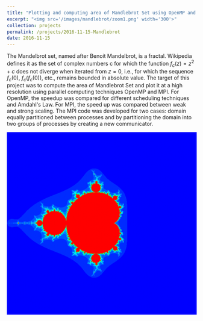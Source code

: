 ```yaml
---
title: "Plotting and computing area of Mandlebrot Set using OpenMP and MPI"
excerpt: "<img src='/images/mandlebrot/zoom1.png' width='300'>"
collection: projects
permalink: /projects/2016-11-15-Mandlebrot
date: 2016-11-15
---
```


The Mandelbrot set, named after Benoit Mandelbrot, is a fractal. Wikipedia defines it as the set of complex numbers c for which the function $f_c(z) = z^2 + c$ does not diverge when iterated from $z=0$, i.e., for which the sequence $f_c(0)$, $f_c(f_c(0))$, etc., remains bounded in absolute value. The target of this project was to compute the area of Mandlebrot Set and plot it at a high resolution using parallel computing techniques OpenMP and MPI. For OpenMP, the speedup was compared for different scheduling techniques and Amdahl's Law. For MPI, the speed up was compared between weak and strong scaling. The MPI code was developed for two cases: domain equally partitioned between processes and by partitioning the domain into two groups of processes by creating a new communicator.

<img src='/images/mandlebrot/mand.png'>